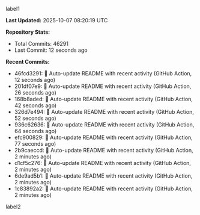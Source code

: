 
label1 
<!-- ACTIVITY_START -->
**Last Updated:** 2025-10-07 08:20:19 UTC

**Repository Stats:**
- Total Commits: 46291
- Last Commit: 12 seconds ago

**Recent Commits:**
- 46fcd3291: 🤖 Auto-update README with recent activity (GitHub Action, 12 seconds ago)
- 201df07e9: 🤖 Auto-update README with recent activity (GitHub Action, 26 seconds ago)
- 168b8aded: 🤖 Auto-update README with recent activity (GitHub Action, 42 seconds ago)
- 326d7e494: 🤖 Auto-update README with recent activity (GitHub Action, 52 seconds ago)
- 936c62636: 🤖 Auto-update README with recent activity (GitHub Action, 64 seconds ago)
- efc900829: 🤖 Auto-update README with recent activity (GitHub Action, 77 seconds ago)
- 2b9caeccd: 🤖 Auto-update README with recent activity (GitHub Action, 2 minutes ago)
- d1cf5c276: 🤖 Auto-update README with recent activity (GitHub Action, 2 minutes ago)
- 6de9ad5b1: 🤖 Auto-update README with recent activity (GitHub Action, 2 minutes ago)
- 1c83892a2: 🤖 Auto-update README with recent activity (GitHub Action, 2 minutes ago)
<!-- ACTIVITY_END -->

label2
